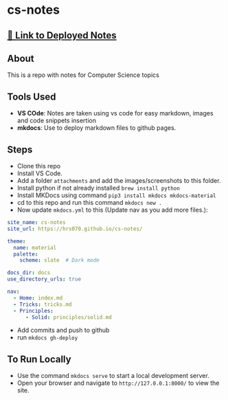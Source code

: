 # cs-notes

## [🔗 Link to Deployed Notes](https://hrs070.github.io/cs-notes)

## About

This is a repo with notes for Computer Science topics

## Tools Used

- **VS COde**: Notes are taken using vs code for easy markdown, images and code snippets insertion
- **mkdocs**: Use to deploy markdown files to github pages.

## Steps

- Clone this repo
- Install VS Code.
- Add a folder `attachments` and add the images/screenshots to this folder.
- Install python if not already installed `brew install python`
- Install MKDocs using command `pip3 install mkdocs mkdocs-material`
- cd to this repo and run this command `mkdocs new .`
- Now update `mkdocs.yml` to this (Update nav as you add more files.):

```yml
site_name: cs-notes
site_url: https://hrs070.github.io/cs-notes/

theme:
  name: material
  palette:
    scheme: slate  # Dark mode

docs_dir: docs
use_directory_urls: true

nav:
  - Home: index.md
  - Tricks: tricks.md
  - Principles:
      - Solid: principles/solid.md
```

- Add commits and push to github
- run `mkdocs gh-deploy`

## To Run Locally
  - Use the command `mkdocs serve` to start a local development server.
  - Open your browser and navigate to `http://127.0.0.1:8000/` to view the site.
